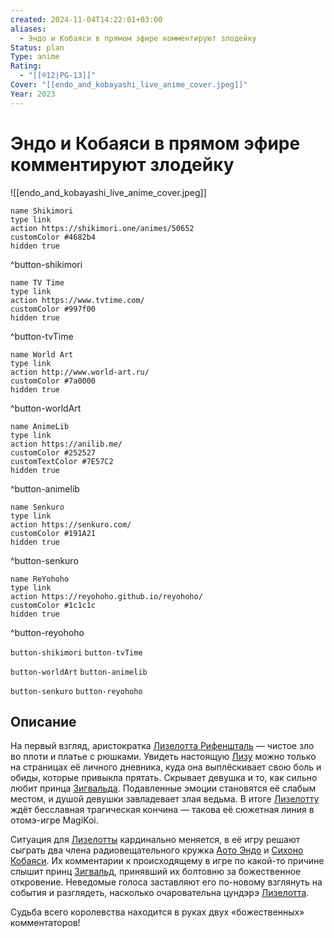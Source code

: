 ```yaml
---
created: 2024-11-04T14:22:01+03:00
aliases:
  - Эндо и Кобаяси в прямом эфире комментируют злодейку
Status: plan
Type: anime
Rating:
  - "[[®️12|PG-13]]"
Cover: "[[endo_and_kobayashi_live_anime_cover.jpeg]]"
Year: 2023
---
```


# Эндо и Кобаяси в прямом эфире комментируют злодейку

![[endo_and_kobayashi_live_anime_cover.jpeg]]

```button
name Shikimori
type link
action https://shikimori.one/animes/50652
customColor #4682b4
hidden true
```
^button-shikimori

```button
name TV Time
type link
action https://www.tvtime.com/
customColor #997f00
hidden true
```
^button-tvTime

```button
name World Art
type link
action http://www.world-art.ru/
customColor #7a0000
hidden true
```
^button-worldArt

```button
name AnimeLib
type link
action https://anilib.me/
customColor #252527
customTextColor #7E57C2
hidden true
```
^button-animelib

```button
name Senkuro
type link
action https://senkuro.com/
customColor #191A21
hidden true
```
^button-senkuro

```button
name ReYohoho
type link
action https://reyohoho.github.io/reyohoho/
customColor #1c1c1c
hidden true
```
^button-reyohoho

`button-shikimori` `button-tvTime`

`button-worldArt` `button-animelib`

`button-senkuro` `button-reyohoho`

## Описание

На первый взгляд, аристократка [Лизелотта Рифеншталь](https://shikimori.one/characters/213987-lieselotte-riefenstahl) — чистое зло во плоти и платье с рюшками. Увидеть настоящую [Лизу](https://shikimori.one/characters/213987-lieselotte-riefenstahl) можно только на страницах её личного дневника, куда она выплёскивает свою боль и обиды, которые привыкла прятать. Скрывает девушка и то, как сильно любит принца [Зигвальда](https://shikimori.one/characters/213988-siegwald-fitzenhagen). Подавленные эмоции становятся её слабым местом, и душой девушки завладевает злая ведьма. В итоге [Лизелотту](https://shikimori.one/characters/213987-lieselotte-riefenstahl) ждёт бесславная трагическая кончина — такова её сюжетная линия в отомэ-игре MagiKoi.

Ситуация для [Лизелотты](https://shikimori.one/characters/213987-lieselotte-riefenstahl) кардинально меняется, в её игру решают сыграть два члена радиовещательного кружка [Аото Эндо](https://shikimori.one/characters/213990-aoto-endou) и [Сихоно Кобаяси](https://shikimori.one/characters/213991-shihono-kobayashi). Их комментарии к происходящему в игре по какой-то причине слышит принц [Зигвальд](https://shikimori.one/characters/213988-siegwald-fitzenhagen), принявший их болтовню за божественное откровение. Неведомые голоса заставляют его по-новому взглянуть на события и разглядеть, насколько очаровательна цундэрэ [Лизелотта](https://shikimori.one/characters/213987-lieselotte-riefenstahl).

Судьба всего королевства находится в руках двух «божественных» комментаторов!
